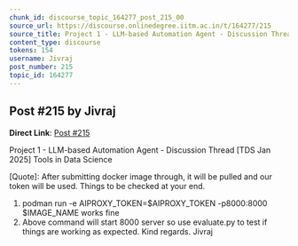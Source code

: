 ```yaml
---
chunk_id: discourse_topic_164277_post_215_00
source_url: https://discourse.onlinedegree.iitm.ac.in/t/164277/215
source_title: Project 1 - LLM-based Automation Agent - Discussion Thread [TDS Jan 2025]
content_type: discourse
tokens: 154
username: Jivraj
post_number: 215
topic_id: 164277
---
```


## Post #215 by Jivraj

**Direct Link**: [Post #215](https://discourse.onlinedegree.iitm.ac.in/t/164277/215)

Project 1 - LLM-based Automation Agent - Discussion Thread [TDS Jan 2025] Tools in Data Science
 
 [Quote]: 
 After submitting docker image through, it will be pulled and our token will be used. 
Things to be checked at your end. 
1. podman run -e AIPROXY_TOKEN=$AIPROXY_TOKEN -p8000:8000 $IMAGE_NAME works fine 
2. Above command will start 8000 server so use evaluate.py to test if things are working as expected. 
Kind regards. 
Jivraj
